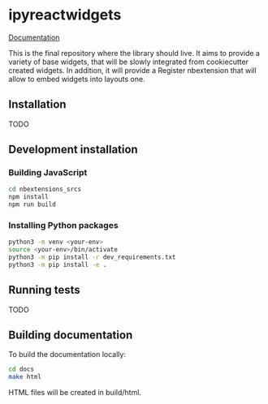 # ipyreactwidgets

[Documentation](https://weatherforce-platform.gitlab.io/ipyreactwidgets/)

This is the final repository where the library should live. It aims to provide
a variety of base widgets, that will be slowly integrated from cookiecutter
created widgets. In addition, it will provide a Register nbextension that will
allow to embed widgets into layouts one.

## Installation

TODO

## Development installation 

### Building JavaScript

```bash
cd nbextensions_srcs
npm install
npm run build
```

### Installing Python packages

```bash
python3 -m venv <your-env>
source <your-env>/bin/activate
python3 -m pip install -r dev_requirements.txt
python3 -m pip install -e .
```

## Running tests

TODO

## Building documentation

To build the documentation locally:

```bash
cd docs
make html
```

HTML files will be created in build/html.

